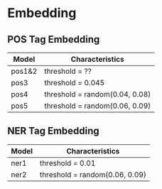 # Embedding

## POS Tag Embedding

Model | Characteristics
--- | --- |
pos1&2 | threshold = ??
pos3 | threshold = 0.045
pos4 | threshold = random(0.04, 0.08)
pos5 | threshold = random(0.06, 0.09)


## NER Tag Embedding

Model | Characteristics
--- | --- |
ner1 | threshold = 0.01
ner2 | threshold = random(0.06, 0.09)
